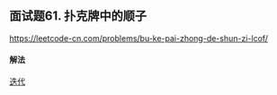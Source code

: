 ## 面试题61. 扑克牌中的顺子

https://leetcode-cn.com/problems/bu-ke-pai-zhong-de-shun-zi-lcof/


#### 解法  

[迭代](_1.py)

